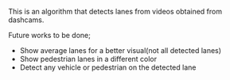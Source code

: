 This is an algorithm that detects lanes from videos obtained from dashcams.

Future works to be done;

* Show average lanes for a better visual(not all detected lanes)
* Show pedestrian lanes in a different color
* Detect any vehicle or pedestrian on the detected lane
